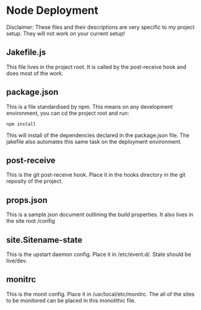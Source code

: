 # Node Deployment

Disclaimer: These files and their descriptions are very specific to my project setup. They will not work on your current setup!

## Jakefile.js

This file lives in the project root. It is called by the post-receive hook and does most of the work.

## package.json

This is a file standardised by npm. This means on any development environment, you can cd the project root and run:
	
	npm install

This will install of the dependencies declared in the package.json file. The jakefile also automates this same task on the deployment environment.


## post-receive

This is the git post-receive hook. Place it in the hooks directory in the git reposity of the project.


## props.json

This is a sample json document outlining the build properties. It also lives in the site root /config


## site.Sitename-state

This is the upstart daemon config. Place it in /etc/event.d/. State should be live/dev.


## monitrc

This is the monit config. Place it in /usr/local/etc/monitrc. The all of the sites to be monitored can be placed in this monolithic file.
